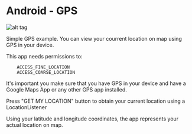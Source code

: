 **Android** - GPS
==================================================

![alt tag](http://www.masternaut.pt/site2010/medias/ico_07.jpg)

Simple GPS example. You can view your courrent location on map using GPS in your device.

This app needs permissions to:
		
		ACCESS_FINE_LOCATION 
		ACCESS_COARSE_LOCATION
      
It's important you make sure that you have GPS in your device and have a Google Maps App or any other GPS app installed.
 
        
Press "GET MY LOCATION" button to obtain your current location using a LocationListener 

Using your latitude and longitude coordinates, the app represents your actual location on map.


